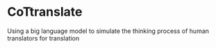 # CoTtranslate
Using a big language model to simulate the thinking process of human translators for translation
